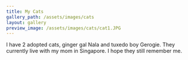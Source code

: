 ```yaml
---
title: My Cats
gallery_path: /assets/images/cats
layout: gallery
preview_image: /assets/images/cats/cat1.JPG
---
```


I have 2 adopted cats, ginger gal Nala and tuxedo boy Gerogie. They currently live with my mom in Singapore. I hope they still remember me.

